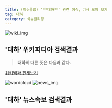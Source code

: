 ```yaml
---
title: (이슈클립) '**대하**' 관련 이슈, 기사 모아 보기
tag: 대하
category: 이슈클리핑
---
```

![wiki_img](https://user-images.githubusercontent.com/42597476/44503234-41136a80-a6d0-11e8-9071-6fc6418eafe4.png)
## **'**대하**'** 위키피디아 검색결과
>**대하**의 다른 뜻은 다음과 같다.

<a href="https://ko.wikipedia.org/wiki/대하" target="_blank">위키백과 전체보기</a>

![wordcloud](https://s3.ap-northeast-2.amazonaws.com/lyrics101-wordcloud/2018-09-23-1537703419.png)
![news_img](https://user-images.githubusercontent.com/42597476/44507050-1206f400-a6e4-11e8-8d98-7ffbfebb353f.png)
## **'**대하**'** 뉴스속보 검색결과

